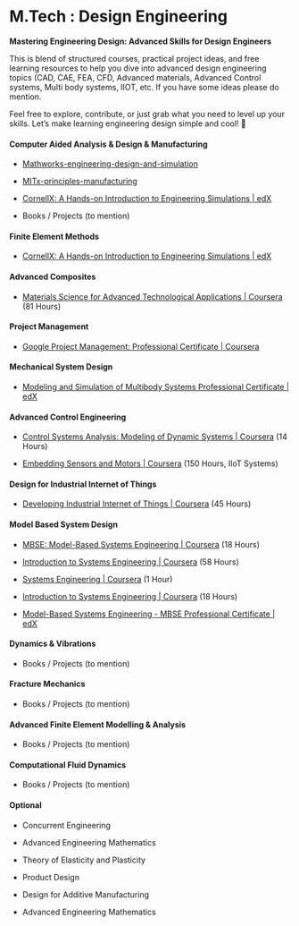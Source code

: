 # M.Tech : Design Engineering

**Mastering Engineering Design: Advanced Skills for Design Engineers**

This is blend of structured courses, practical project ideas, and free learning resources to help you dive into advanced design engineering topics (CAD, CAE, FEA, CFD, Advanced materials, Advanced Control systems, Multi body systems, IIOT, etc. If you have some ideas please do mention. 

Feel free to explore, contribute, or just grab what you need to level up your skills. Let’s make learning engineering design simple and cool! 🚀

#### Computer Aided Analysis & Design & Manufacturing

- [Mathworks-engineering-design-and-simulation](https://www.edx.org/certificates/professional-certificate/mathworks-engineering-design-and-simulation)

- [MITx-principles-manufacturing](https://www.edx.org/masters/micromasters/mitx-principles-manufacturing)

- [CornellX: A Hands-on Introduction to Engineering Simulations | edX](https://www.edx.org/learn/engineering/cornell-university-a-hands-on-introduction-to-engineering-simulations?correlationId=112d89af-1698-43fd-a768-60070eaeb5d6)

- Books / Projects (to mention)


#### Finite Element Methods

- [CornellX: A Hands-on Introduction to Engineering Simulations | edX](https://www.edx.org/learn/engineering/cornell-university-a-hands-on-introduction-to-engineering-simulations?correlationId=112d89af-1698-43fd-a768-60070eaeb5d6)



#### Advanced Composites


- [Materials Science for Advanced Technological Applications | Coursera](https://www.coursera.org/specializations/materials-science-for-advanced-technological-applications) (81 Hours)



#### Project Management

- [Google Project Management: Professional Certificate | Coursera](https://www.coursera.org/professional-certificates/google-project-management)



#### Mechanical System Design


- [Modeling and Simulation of Multibody Systems Professional Certificate | edX](https://www.edx.org/certificates/professional-certificate/louvainx-modeling-and-simulation-of-multibody-systems)



#### Advanced Control Engineering

- [Control Systems Analysis: Modeling of Dynamic Systems | Coursera](https://www.coursera.org/learn/modeling-feedback-systems) (14 Hours)

- [Embedding Sensors and Motors | Coursera](https://www.coursera.org/specializations/embedding-sensors-motors) (150 Hours, IIoT Systems)



#### Design for Industrial Internet of Things

- [Developing Industrial Internet of Things | Coursera](https://www.coursera.org/specializations/developing-industrial-iot) (45 Hours)



#### Model Based System Design

- [MBSE: Model-Based Systems Engineering | Coursera](https://www.coursera.org/learn/mbse) (18 Hours)

- [Introduction to Systems Engineering | Coursera](https://www.coursera.org/specializations/introduction-systems-engineering) (58 Hours)

- [Systems Engineering | Coursera](https://www.coursera.org/learn/systems-engineering-mathworks) (1 Hour)

- [Introduction to Systems Engineering | Coursera](https://www.coursera.org/learn/systems-engineering) (18 Hours)

- [Model-Based Systems Engineering - MBSE Professional Certificate | edX](https://www.edx.org/certificates/professional-certificate/israelx-model-based-systems-engineering?correlationId=21d85bda-970d-48e9-9535-edb45fc4935f)




#### Dynamics & Vibrations
- Books / Projects (to mention)

#### Fracture Mechanics
- Books / Projects (to mention)


#### Advanced Finite Element Modelling & Analysis

- Books / Projects (to mention)

#### Computational Fluid Dynamics

- Books / Projects (to mention)

#### Optional

- Concurrent Engineering

- Advanced Engineering Mathematics

- Theory of Elasticity and Plasticity

- Product Design 

- Design for Additive Manufacturing

- Advanced Engineering Mathematics
